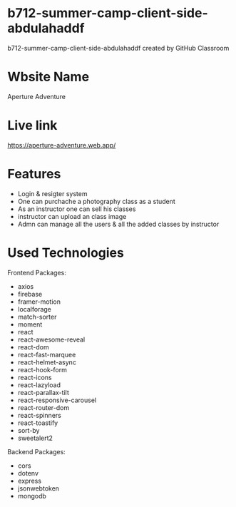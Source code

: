 # b712-summer-camp-client-side-abdulahaddf
b712-summer-camp-client-side-abdulahaddf created by GitHub Classroom
# Wbsite Name
Aperture Adventure
# Live link
https://aperture-adventure.web.app/
# Features
- Login & resigter system
- One can purchache a photography class as a student
- As an instructor one can sell his classes
- instructor can upload an class image
- Admn can manage all the users & all the added classes by instructor

# Used Technologies
Frontend Packages:

- axios
- firebase
- framer-motion
- localforage
- match-sorter
- moment
- react
- react-awesome-reveal
- react-dom
- react-fast-marquee
- react-helmet-async
- react-hook-form
- react-icons
- react-lazyload 
- react-parallax-tilt
- react-responsive-carousel
- react-router-dom
- react-spinners
- react-toastify
- sort-by
- sweetalert2

Backend Packages:

- cors
- dotenv
- express
- jsonwebtoken
- mongodb
